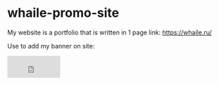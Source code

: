 # whaile-promo-site
My website is a portfolio that is written in 1 page link: https://whaile.ru/

Use to add my banner on site:

<iframe src="https://whaile.ru/scripts/banner/banner.html" width="120" height="50" frameborder="0"></iframe>
